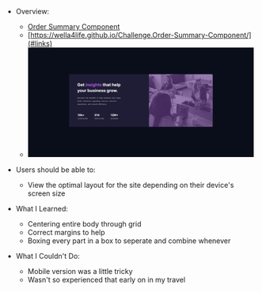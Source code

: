 - Overview:
  - [Order Summary Component](#the-challenge)
  - [https://wella4life.github.io/Challenge.Order-Summary-Component/](#links)
  - ![](images/Finished-Desktop.jpg)

 - Users should be able to:
   - View the optimal layout for the site depending on their device's screen size

 - What I Learned:
   - Centering entire body through grid
   - Correct margins to help
   - Boxing every part in a box to seperate and combine whenever
 
 - What I Couldn't Do:
   - Mobile version was a little tricky
   - Wasn't so experienced that early on in my travel
